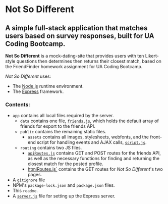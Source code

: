# Not So Different
## A simple full-stack application that matches users based on survey responses, built for UA Coding Bootcamp.

**Not So Different** is a mock-dating-site that provides users with ten Likert-style questions then determines then returns their closest match, based on the FriendFinder homework assignment for UA Coding Bootcamp.

*Not So Different* uses:

* The [Node.js](https://nodejs.org/en/) runtime environment.
* The [Express](https://expressjs.com/) framework.

### Contents:

* `app` contains all local files required by the server.
  * `data` contains one file, [`friends.js`](/app/data/friends.js), which holds the default array of friends for export to the friends API.
  * `public` contains the remaining static files.
    * `assets` contains all images, stylesheets, webfonts, and the front-end script for handling events and AJAX calls, [`script.js`](/app/public/assets/script.js).
  * `routing` contains two JS files.
    * [`apiRoutes.js`](/app/routing/apiRoutes.js) contains GET and POST routes for the friends API, as well as the necessary functions for finding and returning the closest match for the posted profile.
    * [htmlRoutes.js`](/app/routing/htmlRoutes.js) contains the GET routes for *Not So Different*'s two pages.
* A `gitignore` file
* NPM's `package-lock.json` and `package.json` files.
* This `readme`.
* A [`server.js`](/server.js) file for setting up the Express server.
